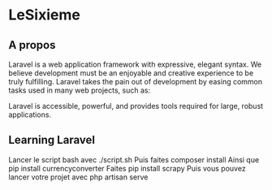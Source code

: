 # LeSixieme
<p align="center"> 
</p>

## A propos

Laravel is a web application framework with expressive, elegant syntax. We believe development must be an enjoyable and creative experience to be truly fulfilling. Laravel takes the pain out of development by easing common tasks used in many web projects, such as:
 

Laravel is accessible, powerful, and provides tools required for large, robust applications.

## Learning Laravel


Lancer le script bash avec ./script.sh
Puis faites composer install
Ainsi que pip install currencyconverter
Faites pip install scrapy
Puis vous pouvez lancer votre projet avec php artisan serve
